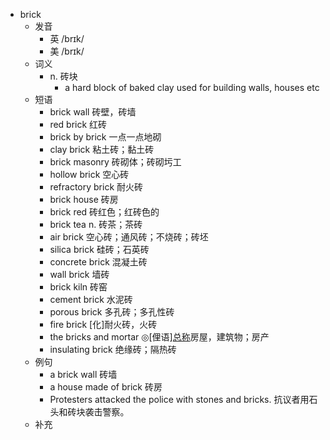 - brick
  - 发音
    - 英 /brɪk/
    - 美 /brɪk/
  - 词义
    - n. 砖块
      - a hard block of baked clay used for building walls, houses etc
  - 短语
    - brick wall 砖壁，砖墙
    - red brick 红砖
    - brick by brick 一点一点地砌
    - clay brick 粘土砖；黏土砖
    - brick masonry 砖砌体；砖砌圬工
    - hollow brick 空心砖
    - refractory brick 耐火砖
    - brick house 砖房
    - brick red 砖红色；红砖色的
    - brick tea n. 砖茶；茶砖
    - air brick 空心砖；通风砖；不烧砖；砖坯
    - silica brick 硅砖；石英砖
    - concrete brick 混凝土砖
    - wall brick 墙砖
    - brick kiln 砖窑
    - cement brick 水泥砖
    - porous brick 多孔砖；多孔性砖
    - fire brick [化]耐火砖，火砖
    - the bricks and mortar ◎[俚语][总称](作为有投资价值的物质实体的)房屋，建筑物；房产
    - insulating brick 绝缘砖；隔热砖
  - 例句
    - a brick wall 砖墙
    - a house made of brick 砖房
    - Protesters attacked the police with stones and bricks. 抗议者用石头和砖块袭击警察。
  - 补充